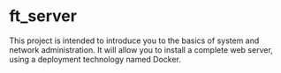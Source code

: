 # ft_server
This project is intended to introduce you to the basics of system and network administration. It will allow you to install a complete web server, using a deployment technology named Docker.
